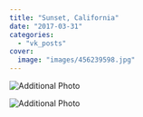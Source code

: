 ```yaml
---
title: "Sunset, California"
date: "2017-03-31"
categories: 
  - "vk_posts"
cover:
  image: "images/456239598.jpg"
---
```


![Additional Photo](https://vodpop.ru/wp-content/uploads/2023/07/456239599.jpg)

![Additional Photo](https://vodpop.ru/wp-content/uploads/2023/07/456239600.jpg)
